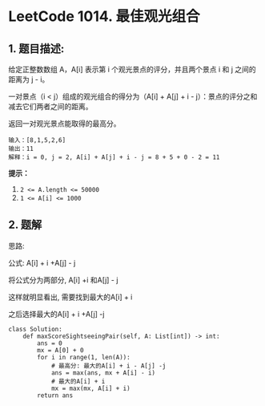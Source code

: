 # LeetCode 1014. 最佳观光组合

## 1. 题目描述:

给定正整数数组 A，A[i] 表示第 i 个观光景点的评分，并且两个景点 i 和 j 之间的距离为 j - i。

一对景点（i < j）组成的观光组合的得分为（A[i] + A[j] + i - j）：景点的评分之和减去它们两者之间的距离。

返回一对观光景点能取得的最高分。

```
输入：[8,1,5,2,6]
输出：11
解释：i = 0, j = 2, A[i] + A[j] + i - j = 8 + 5 + 0 - 2 = 11
```

**提示：**

1. `2 <= A.length <= 50000`
2. `1 <= A[i] <= 1000`

## 2. 题解

思路:

公式: A[i] + i +A[j] - j

将公式分为两部分, A[i] +i 和A[j] - j

这样就明显看出, 需要找到最大的A[i] + i

之后选择最大的A[i] + i +A[j] -j 

```
class Solution:
    def maxScoreSightseeingPair(self, A: List[int]) -> int:
        ans = 0
        mx = A[0] + 0
        for i in range(1, len(A)):
            # 最高分: 最大的A[i] + i - A[j] -j
            ans = max(ans, mx + A[i] - i)
            # 最大的A[i] + i
            mx = max(mx, A[i] + i)
        return ans
```


